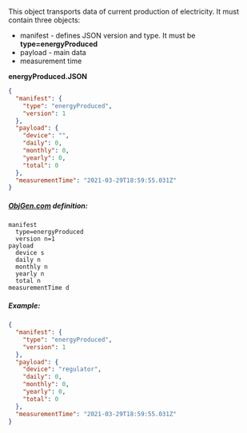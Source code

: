 This object transports data of current production of electricity. It must contain three objects:

- manifest - defines JSON version and type. It must be **type=energyProduced**
- payload - main data
- measurement time



**energyProduced.JSON**

```json
{
  "manifest": {
    "type": "energyProduced",
    "version": 1
  },
  "payload": {
    "device": "",
    "daily": 0,
    "monthly": 0,
    "yearly": 0,
    "total": 0
  },
  "measurementTime": "2021-03-29T18:59:55.031Z"
}
```



##### [ObjGen.com](http://www.objgen.com/json) definition:

```
manifest
  type=energyProduced
  version n=1
payload
  device s
  daily n
  monthly n
  yearly n
  total n
measurementTime d
```



##### Example:

```json
{
  "manifest": {
    "type": "energyProduced",
    "version": 1
  },
  "payload": {
    "device": "regulator",
    "daily": 0,
    "monthly": 0,
    "yearly": 0,
    "total": 0
  },
  "measurementTime": "2021-03-29T18:59:55.031Z"
}
```